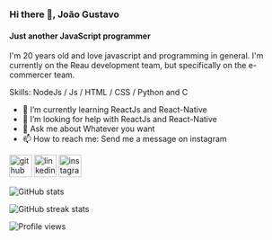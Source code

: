 ### Hi there 👋, João Gustavo
#### Just another JavaScript programmer
I'm 20 years old and love javascript and programming in general.
I'm currently on the Reau development team, but specifically on the e-commercer team.

Skills: NodeJs / Js / HTML / CSS / Python and C

- 🌱 I’m currently learning ReactJs and React-Native 
- 🤔 I’m looking for help with ReactJs and React-Native 
- 💬 Ask me about Whatever you want 
- 📫 How to reach me: Send me a message on instagram 


[<img src='https://cdn.jsdelivr.net/npm/simple-icons@3.0.1/icons/github.svg' alt='github' height='40'>](https://github.com/jgbispo)  [<img src='https://cdn.jsdelivr.net/npm/simple-icons@3.0.1/icons/linkedin.svg' alt='linkedin' height='40'>](https://www.linkedin.com/in/joaogsutavobispo/)  [<img src='https://cdn.jsdelivr.net/npm/simple-icons@3.0.1/icons/instagram.svg' alt='instagram' height='40'>](https://www.instagram.com/3isp0/)  

![GitHub stats](https://github-readme-stats.vercel.app/api?username=jgbispo&show_icons=true&count_private=true)  

![GitHub streak stats](https://github-readme-streak-stats.herokuapp.com/?user=jgbispo)  

![Profile views](https://gpvc.arturio.dev/jgbispo)  
